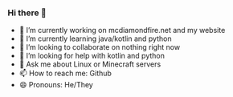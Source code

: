 ### Hi there 👋

- 🔭 I’m currently working on mcdiamondfire.net and my website
- 🌱 I’m currently learning java/kotlin and python
- 👯 I’m looking to collaborate on nothing right now
- 🤔 I’m looking for help with kotlin and python
- 💬 Ask me about Linux or Minecraft servers
- 📫 How to reach me: Github
- 😄 Pronouns: He/They
